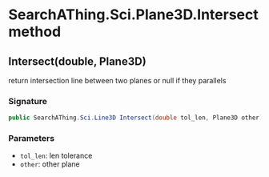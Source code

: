 # SearchAThing.Sci.Plane3D.Intersect method
## Intersect(double, Plane3D)
return intersection line between two planes or null if they parallels

### Signature
```csharp
public SearchAThing.Sci.Line3D Intersect(double tol_len, Plane3D other)
```
### Parameters
- `tol_len`: len tolerance
- `other`: other plane

